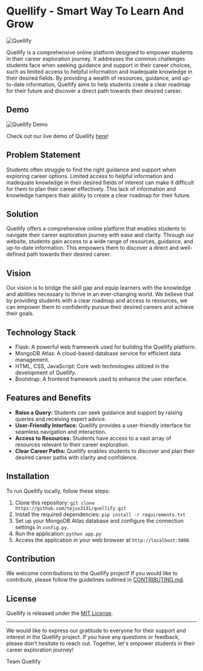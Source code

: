 # Quellify - Smart Way To Learn And Grow

![Quellify](module/static/images/favicon.ico)

Quellify is a comprehensive online platform designed to empower students in their career exploration journey. It addresses the common challenges students face when seeking guidance and support in their career choices, such as limited access to helpful information and inadequate knowledge in their desired fields. By providing a wealth of resources, guidance, and up-to-date information, Quellify aims to help students create a clear roadmap for their future and discover a direct path towards their desired career.

## Demo

![Quellify Demo](demo/quellify-demo.gif)

Check out our live demo of Quellify [here](https://quellify.vercel.app/)!

## Problem Statement

Students often struggle to find the right guidance and support when exploring career options. Limited access to helpful information and inadequate knowledge in their desired fields of interest can make it difficult for them to plan their career effectively. This lack of information and knowledge hampers their ability to create a clear roadmap for their future.

## Solution

Quellify offers a comprehensive online platform that enables students to navigate their career exploration journey with ease and clarity. Through our website, students gain access to a wide range of resources, guidance, and up-to-date information. This empowers them to discover a direct and well-defined path towards their desired career.

## Vision

Our vision is to bridge the skill gap and equip learners with the knowledge and abilities necessary to thrive in an ever-changing world. We believe that by providing students with a clear roadmap and access to resources, we can empower them to confidently pursue their desired careers and achieve their goals.

## Technology Stack

- Flask: A powerful web framework used for building the Quellify platform.
- MongoDB Atlas: A cloud-based database service for efficient data management.
- HTML, CSS, JavaScript: Core web technologies utilized in the development of Quellify.
- Bootstrap: A frontend framework used to enhance the user interface.

## Features and Benefits

- **Raise a Query:** Students can seek guidance and support by raising queries and receiving expert advice.
- **User-Friendly Interface:** Quellify provides a user-friendly interface for seamless navigation and interaction.
- **Access to Resources:** Students have access to a vast array of resources relevant to their career exploration.
- **Clear Career Paths:** Quellify enables students to discover and plan their desired career paths with clarity and confidence.

## Installation

To run Quellify locally, follow these steps:

1. Clone this repository: `git clone https://github.com/tejus3131/quellify.git`
2. Install the required dependencies: `pip install -r requirements.txt`
3. Set up your MongoDB Atlas database and configure the connection settings in `config.py`.
4. Run the application: `python app.py`
5. Access the application in your web browser at `http://localhost:5000`.

## Contribution

We welcome contributions to the Quellify project! If you would like to contribute, please follow the guidelines outlined in [CONTRIBUTING.md](CONTRIBUTING.md).

## License

Quellify is released under the [MIT License](LICENSE).

---

We would like to express our gratitude to everyone for their support and interest in the Quellify project. If you have any questions or feedback, please don't hesitate to reach out. Together, let's empower students in their career exploration journey!

Team Quellify

